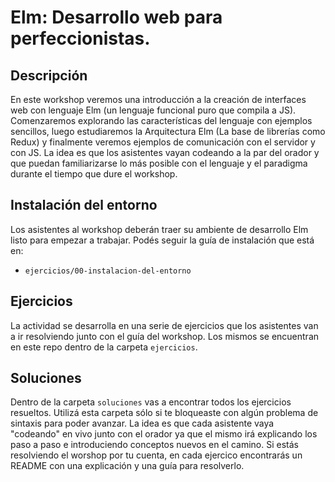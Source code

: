 # Elm: Desarrollo web para perfeccionistas.

## Descripción

En este workshop veremos una introducción a la creación de interfaces web con lenguaje Elm (un lenguaje funcional puro que compila a JS). Comenzaremos explorando las características del lenguaje con ejemplos sencillos, luego estudiaremos la Arquitectura Elm (La base de librerías como Redux) y finalmente veremos ejemplos de comunicación con el servidor y con JS. La idea es que los asistentes vayan codeando a la par del orador y que puedan familiarizarse lo más posible con el lenguaje y el paradigma durante el tiempo que dure el workshop.

## Instalación del entorno

Los asistentes al workshop deberán traer su ambiente de desarrollo Elm listo para empezar a trabajar. Podés seguir la guía de instalación que está en:

- `ejercicios/00-instalacion-del-entorno`

## Ejercicios

La actividad se desarrolla en una serie de ejercicios que los asistentes van a ir resolviendo junto con el guía del workshop. Los mismos se encuentran en este repo dentro de la carpeta `ejercicios`.

## Soluciones

Dentro de la carpeta `soluciones` vas a encontrar todos los ejercicios resueltos. Utilizá esta carpeta sólo si te bloqueaste con algún problema de sintaxis para poder avanzar. La idea es que cada asistente vaya "codeando" en vivo junto con el orador ya que el mismo irá explicando los paso a paso e introduciendo conceptos nuevos en el camino. Si estás resolviendo el worshop por tu cuenta, en cada ejercico encontrarás un README con una explicación y una guía para resolverlo. 
